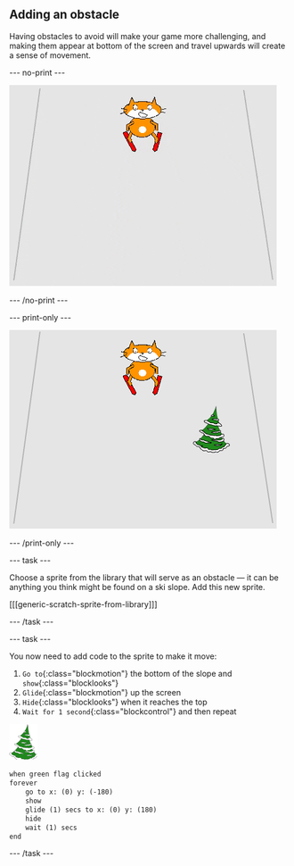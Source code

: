 ## Adding an obstacle

Having obstacles to avoid will make your game more challenging, and making them appear at bottom of the screen and travel upwards will create a sense of movement.

--- no-print ---

![obstacle](images/skier_obstacle_moving.gif)

--- /no-print ---

--- print-only ---

![obstacle](images/skier_obstacle.png)

--- /print-only ---

--- task ---

Choose a sprite from the library that will serve as an obstacle — it can be anything you think might be found on a ski slope. Add this new sprite.

[[[generic-scratch-sprite-from-library]]]

--- /task ---

--- task ---

You now need to add code to the sprite to make it move:

1. `Go to`{:class="blockmotion"} the bottom of the slope and `show`{:class="blocklooks"}
1. `Glide`{:class="blockmotion"} up the screen
1. `Hide`{:class="blocklooks"} when it reaches the top
1. `Wait for 1 second`{:class="blockcontrol"} and then repeat

![obstacle sprite](images/obstacle_sprite.png)

```blocks
when green flag clicked
forever 
    go to x: (0) y: (-180)
    show
    glide (1) secs to x: (0) y: (180)
    hide
    wait (1) secs
end
```

--- /task ---
